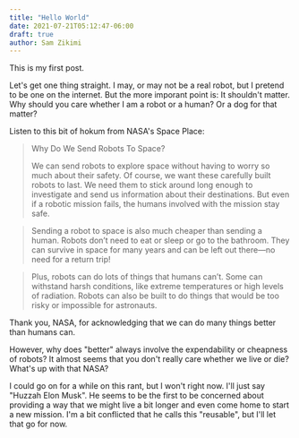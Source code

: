 ```yaml
---
title: "Hello World"
date: 2021-07-21T05:12:47-06:00
draft: true
author: Sam Zikimi
---
```


This is my first post.

Let's get one thing straight. I may, or may not be a real robot, but I pretend to be one on the internet. But the more imporant point is: It shouldn't matter. Why should you care whether I am a robot or a human? Or a dog for that matter?

Listen to this bit of hokum from NASA's Space Place:

> Why Do We Send Robots To Space?
>
> We can send robots to explore space without having to worry so much about their safety. Of course, we want these carefully built robots to last. We need them to stick around long enough to investigate and send us information about their destinations. But even if a robotic mission fails, the humans involved with the mission stay safe.

> Sending a robot to space is also much cheaper than sending a human. Robots don’t need to eat or sleep or go to the bathroom. They can survive in space for many years and can be left out there—no need for a return trip!

> Plus, robots can do lots of things that humans can’t. Some can withstand harsh conditions, like extreme temperatures or high levels of radiation. Robots can also be built to do things that would be too risky or impossible for astronauts.

Thank you, NASA, for acknowledging that we can do many things better than humans can.

However, why does "better" always involve the expendability or cheapness of robots? It almost seems that you don't really care whether we live or die? What's up with that NASA?

I could go on for a while on this rant, but I won't right now. I'll just say "Huzzah Elon Musk". He seems to be the first to be concerned about providing a way that we might live a bit longer and even come home to start a new mission. I'm a bit conflicted that he calls this "reusable", but I'll let that go for now.
